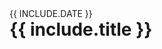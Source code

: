 
<p class="date" style="margin: 32px 0 0; text-transform: uppercase;">{{ include.date }}</p>
<h1 style="margin-top: 0px;">{{ include.title }}</h1>
